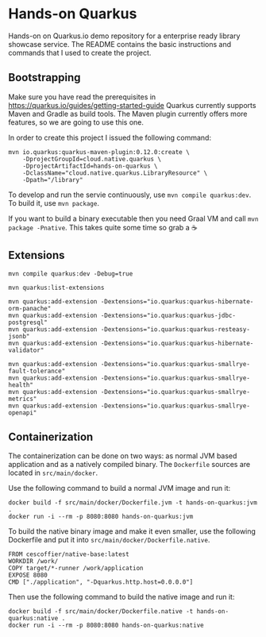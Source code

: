 # Hands-on Quarkus

Hands-on on Quarkus.io demo repository for a enterprise ready library showcase service.
The README contains the basic instructions and commands that I used to create the project.

## Bootstrapping

Make sure you have read the prerequisites in https://quarkus.io/guides/getting-started-guide
Quarkus currently supports Maven and Gradle as build tools. The Maven plugin currently offers
more features, so we are going to use this one.

In order to create this project I issued the following command:
```
mvn io.quarkus:quarkus-maven-plugin:0.12.0:create \
    -DprojectGroupId=cloud.native.quarkus \
    -DprojectArtifactId=hands-on-quarkus \
    -DclassName="cloud.native.quarkus.LibraryResource" \
    -Dpath="/library"
```

To develop and run the servie continuously, use `mvn compile quarkus:dev`. To build
it, use `mvn package`. 

If you want to build a binary executable then you need Graal VM and call `mvn package -Pnative`. This takes quite some time so grab a :coffee:


## Extensions

```
mvn compile quarkus:dev -Debug=true

mvn quarkus:list-extensions

mvn quarkus:add-extension -Dextensions="io.quarkus:quarkus-hibernate-orm-panache"
mvn quarkus:add-extension -Dextensions="io.quarkus:quarkus-jdbc-postgresql"
mvn quarkus:add-extension -Dextensions="io.quarkus:quarkus-resteasy-jsonb"
mvn quarkus:add-extension -Dextensions="io.quarkus:quarkus-hibernate-validator"

mvn quarkus:add-extension -Dextensions="io.quarkus:quarkus-smallrye-fault-tolerance"
mvn quarkus:add-extension -Dextensions="io.quarkus:quarkus-smallrye-health"
mvn quarkus:add-extension -Dextensions="io.quarkus:quarkus-smallrye-metrics"
mvn quarkus:add-extension -Dextensions="io.quarkus:quarkus-smallrye-openapi"
```

## Containerization

The containerization can be done on two ways: as normal JVM based application and as a
natively compiled binary. The `Dockerfile` sources are located in `src/main/docker`.

Use the following command to build a normal JVM image and run it:
```
docker build -f src/main/docker/Dockerfile.jvm -t hands-on-quarkus:jvm .
docker run -i --rm -p 8080:8080 hands-on-quarkus:jvm
```

To build the native binary image and make it even smaller, use the following Dockerfile and put it into `src/main/docker/Dockerfile.native`.
```
FROM cescoffier/native-base:latest
WORKDIR /work/
COPY target/*-runner /work/application
EXPOSE 8080
CMD ["./application", "-Dquarkus.http.host=0.0.0.0"]
```

Then use the following command to build the native image and run it:
```
docker build -f src/main/docker/Dockerfile.native -t hands-on-quarkus:native .
docker run -i --rm -p 8080:8080 hands-on-quarkus:native
```
